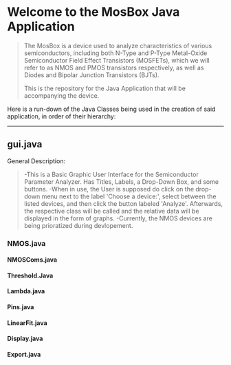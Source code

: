 # Welcome to the MosBox Java Application

> The MosBox is a device used to analyze characteristics of various semiconductors, including both N-Type and P-Type Metal-Oxide Semiconductor Field Effect Transistors (MOSFETs), which we will refer to as NMOS and PMOS transistors respectively, as well as Diodes and Bipolar Junction Transistors (BJTs).
>
> This is the repository for the Java Application that will be accompanying the device.

Here is a run-down of the Java Classes being used in the creation of said application, in order of their hierarchy:

---

## gui.java
General Description:
> -This is a Basic Graphic User Interface for the Semiconductor Parameter Analyzer. Has Titles, Labels, a Drop-Down Box, and some buttons.
>  -When in use, the User is supposed do click on the drop-down menu next to the label 'Choose a device:', select between the listed devices, and then click the button labeled 'Analyze'. Afterwards, the respective class will be called and the relative data will be displayed in the form of graphs.
> -Currently, the NMOS devices are being prioratized during devlopement.

### NMOS.java

#### NMOSComs.java

#### Threshold.Java

#### Lambda.java

#### Pins.java

#### LinearFit.java

#### Display.java

#### Export.java

